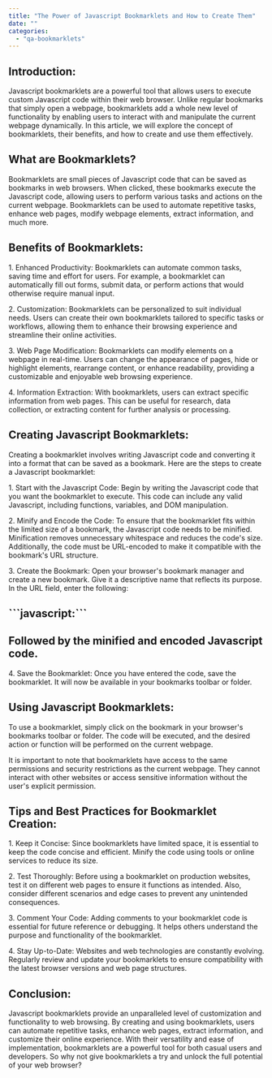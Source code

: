 ```yaml
---
title: "The Power of Javascript Bookmarklets and How to Create Them"
date: ""
categories: 
  - "qa-bookmarklets"
---
```


## Introduction:

Javascript bookmarklets are a powerful tool that allows users to execute custom Javascript code within their web browser. Unlike regular bookmarks that simply open a webpage, bookmarklets add a whole new level of functionality by enabling users to interact with and manipulate the current webpage dynamically. In this article, we will explore the concept of bookmarklets, their benefits, and how to create and use them effectively.

## What are Bookmarklets?

Bookmarklets are small pieces of Javascript code that can be saved as bookmarks in web browsers. When clicked, these bookmarks execute the Javascript code, allowing users to perform various tasks and actions on the current webpage. Bookmarklets can be used to automate repetitive tasks, enhance web pages, modify webpage elements, extract information, and much more.

## Benefits of Bookmarklets:

1\. Enhanced Productivity: Bookmarklets can automate common tasks, saving time and effort for users. For example, a bookmarklet can automatically fill out forms, submit data, or perform actions that would otherwise require manual input.

2\. Customization: Bookmarklets can be personalized to suit individual needs. Users can create their own bookmarklets tailored to specific tasks or workflows, allowing them to enhance their browsing experience and streamline their online activities.

3\. Web Page Modification: Bookmarklets can modify elements on a webpage in real-time. Users can change the appearance of pages, hide or highlight elements, rearrange content, or enhance readability, providing a customizable and enjoyable web browsing experience.

4\. Information Extraction: With bookmarklets, users can extract specific information from web pages. This can be useful for research, data collection, or extracting content for further analysis or processing.

## Creating Javascript Bookmarklets:

Creating a bookmarklet involves writing Javascript code and converting it into a format that can be saved as a bookmark. Here are the steps to create a Javascript bookmarklet:

1\. Start with the Javascript Code: Begin by writing the Javascript code that you want the bookmarklet to execute. This code can include any valid Javascript, including functions, variables, and DOM manipulation.

2\. Minify and Encode the Code: To ensure that the bookmarklet fits within the limited size of a bookmark, the Javascript code needs to be minified. Minification removes unnecessary whitespace and reduces the code's size. Additionally, the code must be URL-encoded to make it compatible with the bookmark's URL structure.

3\. Create the Bookmark: Open your browser's bookmark manager and create a new bookmark. Give it a descriptive name that reflects its purpose. In the URL field, enter the following:

## \`\`\`javascript:\`\`\`

## Followed by the minified and encoded Javascript code.

4\. Save the Bookmarklet: Once you have entered the code, save the bookmarklet. It will now be available in your bookmarks toolbar or folder.

## Using Javascript Bookmarklets:

To use a bookmarklet, simply click on the bookmark in your browser's bookmarks toolbar or folder. The code will be executed, and the desired action or function will be performed on the current webpage.

It is important to note that bookmarklets have access to the same permissions and security restrictions as the current webpage. They cannot interact with other websites or access sensitive information without the user's explicit permission.

## Tips and Best Practices for Bookmarklet Creation:

1\. Keep it Concise: Since bookmarklets have limited space, it is essential to keep the code concise and efficient. Minify the code using tools or online services to reduce its size.

2\. Test Thoroughly: Before using a bookmarklet on production websites, test it on different web pages to ensure it functions as intended. Also, consider different scenarios and edge cases to prevent any unintended consequences.

3\. Comment Your Code: Adding comments to your bookmarklet code is essential for future reference or debugging. It helps others understand the purpose and functionality of the bookmarklet.

4\. Stay Up-to-Date: Websites and web technologies are constantly evolving. Regularly review and update your bookmarklets to ensure compatibility with the latest browser versions and web page structures.

## Conclusion:

Javascript bookmarklets provide an unparalleled level of customization and functionality to web browsing. By creating and using bookmarklets, users can automate repetitive tasks, enhance web pages, extract information, and customize their online experience. With their versatility and ease of implementation, bookmarklets are a powerful tool for both casual users and developers. So why not give bookmarklets a try and unlock the full potential of your web browser?
